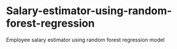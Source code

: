 # Salary-estimator-using-random-forest-regression
Employee salary estimator using random forest regression model
